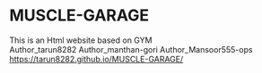# MUSCLE-GARAGE
This is an Html website based on GYM <br>
Author_tarun8282
Author_manthan-gori
Author_Mansoor555-ops
https://tarun8282.github.io/MUSCLE-GARAGE/
